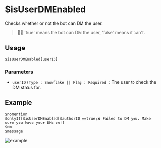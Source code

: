 # $isUserDMEnabled
Checks whether or not the bot can DM the user.
> 🧙‍♂️ 'true' means the bot can DM the user, 'false' means it can't.

## Usage
```
$isUserDMEnabled[userID]
```

### Parameters
- `userID` `(Type : Snowflake || Flag : Required)` : The user to check the DM status for.

## Example
```
$nomention
$onlyIf[$isUserDMEnabled[$authorID]==true;❌ Failed to DM you. Make sure you have your DMs on!]
$dm
$message
```

![example](https://user-images.githubusercontent.com/69215413/123518295-46a91000-d673-11eb-9a1e-39f9d9f83bb9.png)
